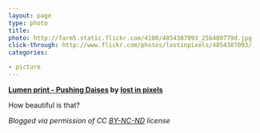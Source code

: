 ```yaml
---
layout: page
type: photo
title: 
photo: http://farm5.static.flickr.com/4100/4854387093_25b480779d.jpg
click-through: http://www.flickr.com/photos/lostinpixels/4854387093/
categories: 

- picture
---
```

**[Lumen print - Pushing Daises](http://www.flickr.com/photos/lostinpixels/4854387093/) by [lost in pixels](http://www.flickr.com/photos/lostinpixels/)**

How beautiful is that?

_Blogged via permission of CC [BY-NC-ND](http://creativecommons.org/licenses/by-nc-nd/2.0/) license_
